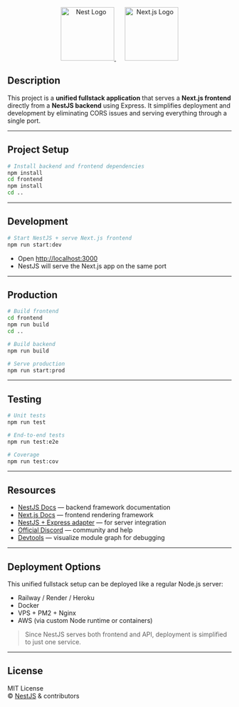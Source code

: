 <p align="center">
  <a href="http://nestjs.com/" target="blank">
    <img src="https://nestjs.com/img/logo-small.svg" width="120" alt="Nest Logo" />
  </a>
  &nbsp;&nbsp;&nbsp;&nbsp;
  <a href="https://nextjs.org/" target="blank">
    <img src="https://assets.vercel.com/image/upload/v1662130559/nextjs/Icon_dark_background.png" width="120" alt="Next.js Logo" />
  </a>
</p>


## Description

This project is a **unified fullstack application** that serves a **Next.js frontend** directly from a **NestJS backend** using Express. It simplifies deployment and development by eliminating CORS issues and serving everything through a single port.

---

## Project Setup

```bash
# Install backend and frontend dependencies
npm install
cd frontend
npm install
cd ..
```

---

## Development

```bash
# Start NestJS + serve Next.js frontend
npm run start:dev
```

- Open [http://localhost:3000](http://localhost:3000)
- NestJS will serve the Next.js app on the same port

---

## Production

```bash
# Build frontend
cd frontend
npm run build
cd ..

# Build backend
npm run build

# Serve production
npm run start:prod
```

---

## Testing

```bash
# Unit tests
npm run test

# End-to-end tests
npm run test:e2e

# Coverage
npm run test:cov
```

---

## Resources

- [NestJS Docs](https://docs.nestjs.com) — backend framework documentation  
- [Next.js Docs](https://nextjs.org/docs) — frontend rendering framework  
- [NestJS + Express adapter](https://docs.nestjs.com/faq/nest-application-context#use-express-with-nest) — for server integration  
- [Official Discord](https://discord.gg/G7Qnnhy) — community and help  
- [Devtools](https://devtools.nestjs.com) — visualize module graph for debugging  

---

## Deployment Options

This unified fullstack setup can be deployed like a regular Node.js server:

- Railway / Render / Heroku  
- Docker  
- VPS + PM2 + Nginx  
- AWS (via custom Node runtime or containers)

> Since NestJS serves both frontend and API, deployment is simplified to just one service.

---

## License

MIT License  
© [NestJS](https://nestjs.com) & contributors
```
